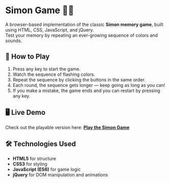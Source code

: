 # Simon Game 🎵💡

A browser-based implementation of the classic **Simon memory game**, built using HTML, CSS, JavaScript, and jQuery.  
Test your memory by repeating an ever-growing sequence of colors and sounds.

## 🎯 How to Play
1. Press any key to start the game.
2. Watch the sequence of flashing colors.
3. Repeat the sequence by clicking the buttons in the same order.
4. Each round, the sequence gets longer — keep going as long as you can!
5. If you make a mistake, the game ends and you can restart by pressing any key.

## 🖥 Live Demo  
Check out the playable version here: **[Play the Simon Game](https://abdullahali785.github.io/Simon-Game/ "Simon Game Live Demo")**

## 🛠 Technologies Used
- **HTML5** for structure  
- **CSS3** for styling  
- **JavaScript (ES6)** for game logic  
- **jQuery** for DOM manipulation and animations

